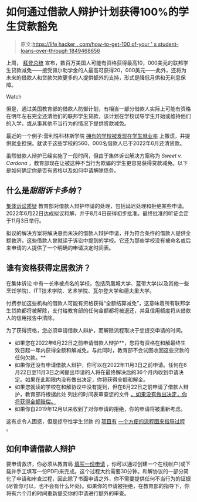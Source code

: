 # 如何通过借款人辩护计划获得100%的学生贷款豁免

> 原文:[https://life hacker . com/how-to-get-100 of-your ' s student-loans-over-through 1849468656](https://lifehacker.com/how-to-get-100-of-your-student-loans-forgiven-through-1849468656)

上周， [拜登总统](https://lifehacker.com/how-to-tell-if-youre-eligible-for-student-loan-forgiven-1849458572) 宣布，数百万美国人可能有资格获得最高10，000美元的联邦学生贷款减免——接受佩尔助学金的人最高可获得20，000美元——此外，还将为未来的借款人和贷款欠款更多的人提供额外的支持，形式是降低月供和无利息保障。

Watch

但是，通过美国教育部的借款人防御计划，有相当一部分借款人实际上可能有资格在明年左右完全还清他们的联邦学生贷款，该计划在学校误导学生开始或维持他们的入学，或从事其他不当行为的情况下提供贷款减免。

最近的一个例子:营利性科林斯学院 [拥有的学校被发现在学生就业率](https://www.ed.gov/news/press-releases/education-department-approves-58-billion-group-discharge-cancel-all-remaining-loans-560000-borrowers-who-attended-corinthian-colleges) 上撒谎，并提供就业担保。就读于这些学校的560，000名借款人已于2022年6月还清贷款。

虽然借款人辩护已经实施了一段时间，但由于集体诉讼解决方案称为 *Sweet v. Cardona* ，教育部现在让被这种不当行为欺骗的学生更容易获得贷款减免。以下是如何确定你是否有资格以及如何申请解除债务。

## 什么是*甜甜诉卡多纳*？

[集体诉讼质疑](https://studentaid.gov/announcements-events/sweet-settlement) 教育部对借款人辩护申请的处理，包括延迟处理和拒绝某些申请。2022年6月22日达成拟议和解，并于8月4日获得初步批准。最终批准的听证会定于11月3日举行。

拟议的解决方案将解决悬而未决的借款人辩护申请，并为符合条件的借款人提供全额救济，这些借款人曾就读于诉讼中提到的学校。它还为那些学校没有被命名或后来申请的人提供了一个明确的申请决定时间表。

## 谁有资格获得定居救济？

在集体诉讼 中有一长串被点名的学校，包括凤凰城大学、蓝带大学(以及其他一些烹饪学院)、ITT技术学院、艺术学院、瓦尔登大学和德夫里大学。

付费参加这些机构的借款人可能有资格获得“全额结算减免”，这意味着所有联邦学生贷款都将被解除，支付给教育部的任何金额都将被退还，并且信用额度将从借款人的信用报告中清除。

为了获得资格，您必须申请借款人辩护，而解除流程取决于您提交申请的时间。

*   如果您在2022年6月22日之前申请借款人辩护**，您将有资格在和解最终生效日起一年内获得全额和解减免。与此同时，教育部不会试图收回这些贷款的任何欠款。**
*   如果你还没有申请借款人辩护，你可以在2022年11月3日之前申请。任何在6月22日至11月3日之间提出申请的人将在最终解决后的36个月内收到申请决定。如果在此期限内没有做出决定，你将获得全额和解金。
*   如果您就读的学校在和解协议中没有提到，但在6月22日之前申请了借款人辩护，教育部将根据此处 列出的时间表审查您的文件 [。如果没有做出决定，你将获得全额赔偿。](https://studentaid.gov/announcements-events/sweet-settlement)
*   如果你自2019年12月以来收到了对你申请的拒绝，你的申请将被重新考虑。

这有点令人困惑，但是掠夺性学生贷款 的 [项目有](https://www.ppsl.org/cases/sweet-v-cardona) [一个方便的流程图来指导过程](https://static1.squarespace.com/static/62d6e418e8d8517940207135/t/62fd549d7990e6153e306e7a/1660769437231/UPDATED_PPSL+Sweet+Flowchart_FINAL.pdf) 。

## 如何申请借款人辩护

要申请救济，你必须从教育局 [填写一份申请](https://studentaid.gov/borrower-defense/) ，你可以通过创建一个在线帐户(或下载并手工填写一份PDF)来完成。这个过程大约需要30分钟。和解协议的一部分简化了申请和审查过程，因此除了书面申请之外，你不需要提供任何不当行为的证据(尽管你可以，也不会有什么坏处)。如果你的申请被拒绝，在教育部的指导下，你将有六个月的时间重新提交你的申请进行额外的审查。